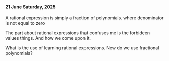 #### 21 June Saturday, 2025

A rational expression is simply a fraction of polynomials. where denominator is not equal to zero

The part about rational expressions that confuses me is the forbideen values things. And how we come upon it.

What is the use of learning rational expressions. New do we use fractional polynomials? 



